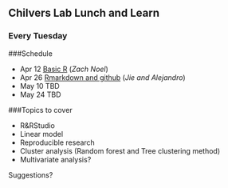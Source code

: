 ## Chilvers Lab Lunch and Learn
### Every Tuesday
###Schedule
- Apr  12 [Basic R](01_BasicR/basicR.md) (_Zach Noel_)
- Apr  26 [Rmarkdown and github](markdown.md) (_Jie and Alejandro_)
- May  10 TBD
- May  24 TBD

###Topics to cover
- R&RStudio
- Linear model
- Reproducible research
- Cluster analysis (Random forest and Tree clustering method)
- Multivariate analysis?

Suggestions?

